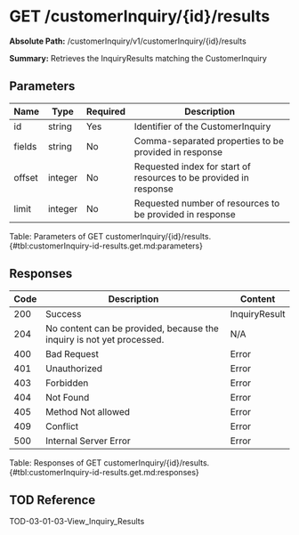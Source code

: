 <!--
    ATTENTION: This file was generated via gradle!
               Do NOT manually edit this file! Any such changes will be overwritten!
-->

# GET /customerInquiry/{id}/results

**Absolute Path:** /customerInquiry/v1/customerInquiry/{id}/results

**Summary:** Retrieves the InquiryResults matching the CustomerInquiry

## Parameters

| Name | Type | Required | Description |
|------|------|----------|-------------|
| id | string | Yes | Identifier of the CustomerInquiry |
| fields | string | No | Comma-separated properties to be provided in response |
| offset | integer | No | Requested index for start of resources to be provided in response |
| limit | integer | No | Requested number of resources to be provided in response |

Table: Parameters of GET customerInquiry/{id}/results. {#tbl:customerInquiry-id-results.get.md:parameters}

## Responses

| Code | Description | Content |
|------|-------------|---------|
| 200 | Success | InquiryResult |
| 204 | No content can be provided, because the inquiry is not yet processed. | N/A |
| 400 | Bad Request | Error |
| 401 | Unauthorized | Error |
| 403 | Forbidden | Error |
| 404 | Not Found | Error |
| 405 | Method Not allowed | Error |
| 409 | Conflict | Error |
| 500 | Internal Server Error | Error |

Table: Responses of GET customerInquiry/{id}/results. {#tbl:customerInquiry-id-results.get.md:responses}

## TOD Reference

TOD-03-01-03-View_Inquiry_Results
